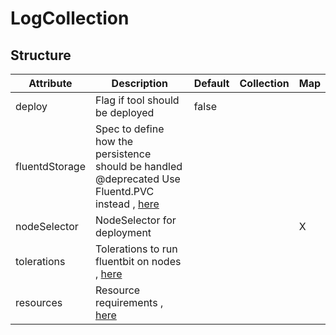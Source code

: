 # LogCollection 
 

## Structure 
 

| Attribute      | Description                                                                                                             | Default | Collection | Map  |
| -------------- | ----------------------------------------------------------------------------------------------------------------------- | ------- | ---------- | ---  |
| deploy         | Flag if tool should be deployed                                                                                         |  false  |            |      |
| fluentdStorage | Spec to define how the persistence should be handled @deprecated Use Fluentd.PVC instead , [here](storage/Spec/Spec.md) |         |            |      |
| nodeSelector   | NodeSelector for deployment                                                                                             |         |            | X    |
| tolerations    | Tolerations to run fluentbit on nodes , [here](k8s/Tolerations/Tolerations.md)                                          |         |            |      |
| resources      | Resource requirements , [here](k8s/Resources/Resources.md)                                                              |         |            |      |
